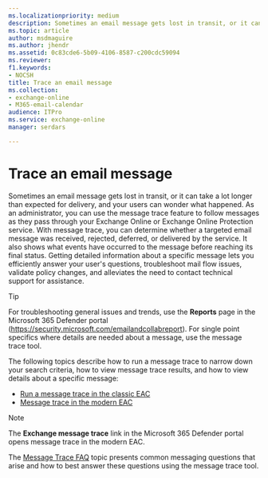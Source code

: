 ```yaml
---
ms.localizationpriority: medium
description: Sometimes an email message gets lost in transit, or it can take a lot longer than expected for delivery, and your users can wonder what happened. As an administrator, you can use the message trace feature to follow messages as they pass through your Exchange Online or Exchange Online Protection service. With message tracing, you can determine whether a targeted email message was received, rejected, deferred, or delivered by the service. It also shows what events have occurred to the message before reaching its final status. Getting detailed information about a specific message lets you efficiently answer your user's questions, troubleshoot mail flow issues, validate policy changes, and alleviates the need to contact technical support for assistance.
ms.topic: article
author: msdmaguire
ms.author: jhendr
ms.assetid: 0c83cde6-5b09-4106-8587-c200cdc59094
ms.reviewer: 
f1.keywords:
- NOCSH
title: Trace an email message
ms.collection: 
- exchange-online
- M365-email-calendar
audience: ITPro
ms.service: exchange-online
manager: serdars

---
```


# Trace an email message

Sometimes an email message gets lost in transit, or it can take a lot longer than expected for delivery, and your users can wonder what happened. As an administrator, you can use the message trace feature to follow messages as they pass through your Exchange Online or Exchange Online Protection service. With message trace, you can determine whether a targeted email message was received, rejected, deferred, or delivered by the service. It also shows what events have occurred to the message before reaching its final status. Getting detailed information about a specific message lets you efficiently answer your user's questions, troubleshoot mail flow issues, validate policy changes, and alleviates the need to contact technical support for assistance.

> [!TIP]
> For troubleshooting general issues and trends, use the **Reports** page in the Microsoft 365 Defender portal (<https://security.microsoft.com/emailandcollabreport>). For single point specifics where details are needed about a message, use the message trace tool.

The following topics describe how to run a message trace to narrow down your search criteria, how to view message trace results, and how to view details about a specific message:

- [Run a message trace in the classic EAC](run-a-message-trace-and-view-results.md)
- [Message trace in the modern EAC](message-trace-modern-eac.md)

> [!NOTE]
> The **Exchange message trace** link in the Microsoft 365 Defender portal opens message trace in the modern EAC.

The [Message Trace FAQ](message-trace-faq.md) topic presents common messaging questions that arise and how to best answer these questions using the message trace tool.
